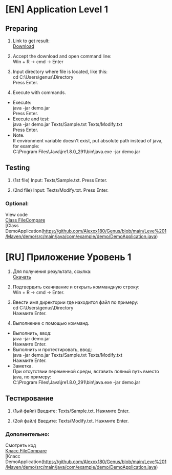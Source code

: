 # [EN] Application Level 1
## Preparing

1. Link to get result:  
[Download](https://github.com/Alexxx180/Genus/raw/main/Leve%201/Result/demo.jar)

2. Accept the download and open command line:  
Win + R -> cmd -> Enter

3. Input directory where file is located, like this:  
cd C:\Users\genus\Directory  
Press Enter.

4. Execute with commands.  
  
* Execute:  
java -jar demo.jar  
Press Enter.  
* Execute and test:  
java -jar demo.jar Texts/Sample.txt Texts/Modify.txt  
Press Enter.  
* Note.  
If environment variable doesn't exist, put absolute path instead of java, for example:  
C:\Program Files\Java\jre1.8.0_291\bin\java.exe -jar demo.jar

## Testing

1. (1st file) Input: Texts/Sample.txt. Press Enter.

2. (2nd file) Input: Texts/Modify.txt. Press Enter.

### Optional:  
View code  
[Class FileCompare](https://github.com/Alexxx180/Genus/blob/main/Leve%201/Maven/demo/src/main/java/compare/FileCompare.java)  
[Class DemoApplication(https://github.com/Alexxx180/Genus/blob/main/Leve%201/Maven/demo/src/main/java/com/example/demo/DemoApplication.java)

# [RU] Приложение Уровень 1

1. Для получения результата, ссылка:  
[Скачать](https://github.com/Alexxx180/Genus/raw/main/Leve%201/Result/demo.jar)

2. Подтвердить скачивание и открыть коммандную строку:  
Win + R -> cmd -> Enter.

3. Ввести имя директории где находится файл по примеру:  
cd C:\Users\genus\Directory  
Нажмите Enter.

4. Выполнение с помощью комманд.  
  
* Выполнить, ввод:  
java -jar demo.jar  
Нажмите Enter.  
* Выполнить и протестировать, ввод:  
java -jar demo.jar Texts/Sample.txt Texts/Modify.txt  
Нажмите Enter.  
* Заметка.  
При отсутствии переменной среды, вставить полный путь вместо java, по примеру:  
C:\Program Files\Java\jre1.8.0_291\bin\java.exe -jar demo.jar

## Тестирование

1. (1ый файл) Введите: Texts/Sample.txt. Нажмите Enter.

2. (2ой файл) Введите: Texts/Modify.txt. Нажмите Enter.

### Дополнительно:  
Смотреть код  
[Класс FileCompare](https://github.com/Alexxx180/Genus/blob/main/Leve%201/Maven/demo/src/main/java/compare/FileCompare.java)  
[Класс DemoApplication(https://github.com/Alexxx180/Genus/blob/main/Leve%201/Maven/demo/src/main/java/com/example/demo/DemoApplication.java)